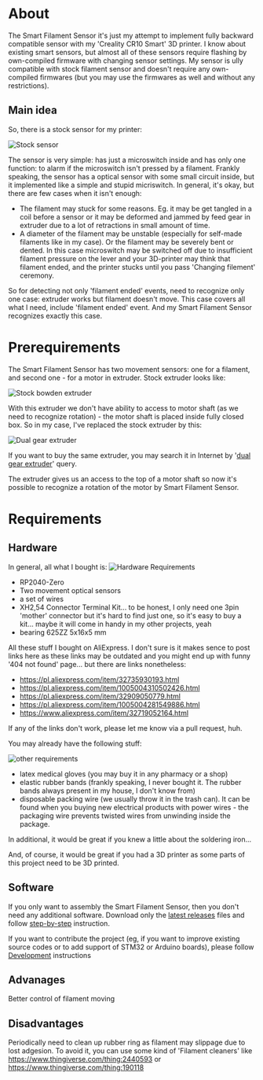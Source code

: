 About
===

The Smart Filament Sensor it's just my attempt to implement fully backward compatible sensor with my 'Creality CR10 Smart' 3D printer. I know about existing smart sensors, but almost all of these sensors require flashing by own-compiled firmware with changing sensor settings. My sensor is ully compatible with stock filament sensor and doesn't require any own-compiled firmwares (but you may use the firmwares as well and without any restrictions).

Main idea
---

So, there is a stock sensor for my printer:

![Stock sensor](img/001.StockSensor.png)

The sensor is very simple: has just a microswitch inside and has only one function: to alarm if the microswitch isn't pressed  by a filament. Frankly speaking, the sensor has a optical sensor with some small circuit inside, but it implemented like a simple and stupid micriswitch. In general, it's okay, but there are few cases when it isn't enough:

- The filament may stuck for some reasons. Eg. it may be get tangled in a coil before a sensor or it may be deformed and jammed by feed gear in extruder due to a lot of retractions in small amount of time.
- A diameter of the filament may be unstable (especially for self-made filaments like in my case). Or the filament may be severely bent or dented. In this case  microswitch may be switched off due to insufficient filament pressure on the lever and your 3D-printer may think that filament ended, and the printer stucks until you pass 'Changing filement' ceremony. 

So for detecting not only 'filament ended' events, need to recognize only one case: extruder works but filament doesn't move. This case covers all what I need, include 'filament ended' event. And my Smart Filament Sensor recognizes exactly this case.

Prerequirements
===

The Smart Filament Sensor has two movement sensors: one for a filament, and second one - for a motor in extruder. Stock extruder looks like:

![Stock bowden extruder](img/002.StockBowdenExtruder.png)

With this extruder we don't have ability to access to motor shaft (as we need to recognize rotation) - the motor shaft is placed inside fully closed box. So in my case, I've replaced the stock extruder by this:

![Dual gear extruder](img/003.DualGearExtruder.png)

If you want to buy the same extruder, you may search it in Internet by '[dual gear extruder](https://www.google.com/search?q=dual+gear+extruder)' query. 

The extruder gives us an access to the top of a motor shaft so now it's possible to recognize a rotation of the motor by Smart Filament Sensor.

Requirements
===

Hardware
---

In general, all what I bought is:
![Hardware Requirements](img/004.HardwareRequirements.png)


- RP2040-Zero
- Two movement optical sensors
- a set of wires
- XH2,54 Connector Terminal Kit... to be honest, I only need one 3pin 'mother' connector but it's hard to find just one, so it's easy to buy a kit... maybe it will come in handy in my other projects, yeah
- bearing 625ZZ 5x16x5 mm

All these stuff I bought on AliExpress. I don't sure is it makes sence to post links here as these links may be outdated and you might end up with funny '404 not found' page... but there are links nonetheless:
- https://pl.aliexpress.com/item/32735930193.html
- https://pl.aliexpress.com/item/1005004310502426.html
- https://pl.aliexpress.com/item/32909050779.html
- https://pl.aliexpress.com/item/1005004281549886.html
- https://www.aliexpress.com/item/32719052164.html
  
If any of the links don't work, please let me know via a pull request, huh.

You may already have the following stuff:

![other requirements](img/005.OtherRequirements.png)
- latex medical gloves (you may buy it in any pharmacy or a shop)
- elastic rubber bands (frankly speaking, I never bought it. The rubber bands always present in my house, I don't know from)
- disposable packing wire (we usually throw it in the trash can). It can be found when you buying new electrical products with power wires - the packaging wire prevents twisted wires from unwinding inside the package.

In additional, it would be great if you knew a little about the soldering iron...

And, of course, it would be great if you had a 3D printer as some parts of this project need to be 3D printed.

Software
---

If you only want to assembly the Smart Filament Sensor, then you don't need any additional software. Download only the [latest releases](../releases/)  files and follow [step-by-step](Step-by-step.md) instruction.

If you want to contribute the project (eg, if you want to improve existing source codes or to add support of STM32 or Arduino boards), please follow [Development](Development.md) instructions

Advanages
---
Better control of filament moving

Disadvantages
---

Periodically need to clean up rubber ring as filament may slippage due to lost adgesion. To avoid it, you can use some kind of 'Filament cleaners' like https://www.thingiverse.com/thing:2440593 or https://www.thingiverse.com/thing:190118
